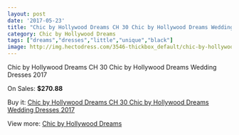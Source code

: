 ```yaml
---
layout: post
date: '2017-05-23'
title: "Chic by Hollywood Dreams CH 30 Chic by Hollywood Dreams Wedding Dresses 2017"
category: Chic by Hollywood Dreams
tags: ["dreams","dresses","little","unique","black"]
image: http://img.hectodress.com/3546-thickbox_default/chic-by-hollywood-dreams-ch-30-chic-by-hollywood-dreams-wedding-dresses-2013.jpg
---
```

Chic by Hollywood Dreams CH 30 Chic by Hollywood Dreams Wedding Dresses 2017

On Sales: **$270.88**
<a href="https://www.hectodress.com/chic-by-hollywood-dreams/1853-chic-by-hollywood-dreams-ch-30-chic-by-hollywood-dreams-wedding-dresses-2013.html"><amp-img layout="responsive" width="600" height="600" src="//img.hectodress.com/3546-thickbox_default/chic-by-hollywood-dreams-ch-30-chic-by-hollywood-dreams-wedding-dresses-2013.jpg" alt="Chic by Hollywood Dreams CH 30 Chic by Hollywood Dreams Wedding Dresses 2017 0" /></a>
<a href="https://www.hectodress.com/chic-by-hollywood-dreams/1853-chic-by-hollywood-dreams-ch-30-chic-by-hollywood-dreams-wedding-dresses-2013.html"><amp-img layout="responsive" width="600" height="600" src="//img.hectodress.com/3548-thickbox_default/chic-by-hollywood-dreams-ch-30-chic-by-hollywood-dreams-wedding-dresses-2013.jpg" alt="Chic by Hollywood Dreams CH 30 Chic by Hollywood Dreams Wedding Dresses 2017 1" /></a>
<a href="https://www.hectodress.com/chic-by-hollywood-dreams/1853-chic-by-hollywood-dreams-ch-30-chic-by-hollywood-dreams-wedding-dresses-2013.html"><amp-img layout="responsive" width="600" height="600" src="//img.hectodress.com/3547-thickbox_default/chic-by-hollywood-dreams-ch-30-chic-by-hollywood-dreams-wedding-dresses-2013.jpg" alt="Chic by Hollywood Dreams CH 30 Chic by Hollywood Dreams Wedding Dresses 2017 2" /></a>

Buy it: [Chic by Hollywood Dreams CH 30 Chic by Hollywood Dreams Wedding Dresses 2017](https://www.hectodress.com/chic-by-hollywood-dreams/1853-chic-by-hollywood-dreams-ch-30-chic-by-hollywood-dreams-wedding-dresses-2013.html "Chic by Hollywood Dreams CH 30 Chic by Hollywood Dreams Wedding Dresses 2017")

View more: [Chic by Hollywood Dreams](https://www.hectodress.com/31-chic-by-hollywood-dreams "Chic by Hollywood Dreams")